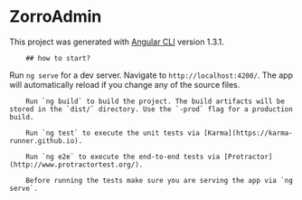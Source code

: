# ZorroAdmin

This project was generated with [Angular CLI](https://github.com/angular/angular-cli) version 1.3.1.

        ## how to start?

Run `ng serve` for a dev server. Navigate to `http://localhost:4200/`. The app will automatically reload if you change any of the source files.

        Run `ng build` to build the project. The build artifacts will be stored in the `dist/` directory. Use the `-prod` flag for a production build.

        Run `ng test` to execute the unit tests via [Karma](https://karma-runner.github.io).

        Run `ng e2e` to execute the end-to-end tests via [Protractor](http://www.protractortest.org/).

        Before running the tests make sure you are serving the app via `ng serve`.



